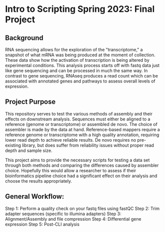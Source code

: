 # Intro to Scripting Spring 2023: Final Project

## Background

RNA sequencing allows for the exploration of the "transcriptome," a snapshot of what mRNA was being produced at the moment of collection. These data show how the activation of transcription is being altered by experimental conditions. This analysis process starts off with fastq data just like gene sequencing and can be processed in much the same way. In contrast to gene sequencing, RNAseq produces a read count which can be associated with annotated genes and pathways to assess overall levels of expression.

## Project Purpose

This repository serves to test the various methods of assembly and their effects on downstream analysis. Sequences must either be aligned to a reference (genome or transcriptome) or assembled de novo. The choice of assembler is made by the data at hand. Reference-based mappers require a reference genome or transcriptome with a high quality annotation, requiring lower read depth to achieve reliable results. De novo requires no pre-existing library, but does suffer from reliability issues without proper read depth and sample size.


This project aims to provide the necessary scripts for testing a data set through both methods and comparing the differences caused by assembler choice. Hopefully this would allow a researcher to assess if their bioinformatics pipeline choice had a significant effect on their analysis and choose the results appropriately.

## General Workflow:

Step 1: Perform a quality check on your fastq files using fastQC
Step 2: Trim adapter sequences (specific to illumina adapters)
Step 3: Alignment/Assembly and file compression
Step 4: Differential gene expression
Step 5: Post-CLI analysis
